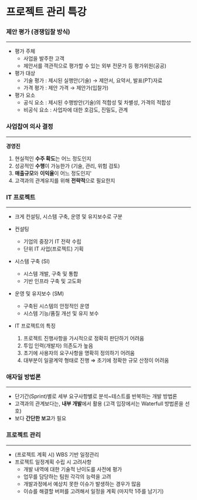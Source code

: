 # 프로젝트 관리 특강

### 제안 평가 (경쟁입찰 방식)

---

- 평가 주체
    - 사업을 발주한 고객
    - 제안서를 객관적으로 평가할 수 있는 외부 전문가 등 평가위원(공공)
- 평가 대상
    - 기술 평가 : 제시된 실행안(기술) → 제안서, 요약서, 발표(PT)자료
    - 가격 평가 : 제안 가격 → 제안가(입찰가)
- 평가 요소
    - 공식 요소 : 제시된 수행방안(기술)의 적합성 및 차별성, 가격의 적합성
    - 비공식 요소 : 사업자에 대한 호감도, 진밀도, 관계

### 사업찹여 의사 결정

---

**경영진**

1. 현실적인 **수주 확도**는 어느 정도인지
2. 성공적인 **수행**이 가능한가 (기술, 관리, 위험 검토)
3. **매출규모**와 **이익율**이 어느 정도인지'
4. 고객과의 관계유지를 위해 **전략적**으로 필요한지

### IT 프로젝트

---

- 크게 컨설팅, 시스템 구축, 운영 및 유지보수로 구분
- 컨설팅
    - 기업의 중장기 IT 전략 수립
    - 단위 IT 사업(프로젝트) 기획
- 시스템 구축 (SI)
    - 시스템 개발, 구축 및 통합
    - 기반 인프라 구축 및 고도화
- 운영 및 유지보수 (SM)
    - 구축된 시스템의 안정적인 운영
    - 시스템 기능/품질 개선 및 유지 보수

- IT 프로젝트의 특징
    1. 프로젝트 진행사항을 가시적으로 정확히 판단하기 어려움
    2. 투입 인력(개발자) 의존도가 높음
    3. 초기에 사용자의 요구사항을 명확히 정의하기 어려움 
    4. 대부분이 일괄계약 형태로 진행 ⇒ 초기에 정확한 규모 산정이 어려움

### 애자일 방법론

---

- 단기간(Sprint)별로 세부 요구사항별로 분석~테스트를 반복하는 개발 방법론
- 고객과의 관계보다는, **내부 개발**에서 활용 (고객 입장에서는 Waterfull 방법론을 선호)
- 보다 **간단한 보고**가 필요

### 프로젝트 관리

---

- (프로젝트 계획 시) WBS 기반 일정관리
- 프로젝트 일정계획 수립 시 고려사항
    - 개발 내역에 대한 기술적 난이도를 사전에 평가
    - 업무를 담당하는 팀원 각각의 능력을 고려
    - 개발과정에서 예상치 못한 이슈가 발생하는 경우가 많음
    - 이슈를 해결할 버퍼를 고려해서 일정을 계획 (마지막 1주를 남기기)
